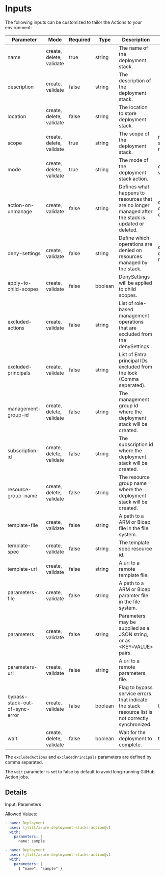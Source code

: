 # Inputs

The following inputs can be customized to tailor the Actions to your
environment:

<!-- textlint-disable -->

| Parameter                      | Mode                     | Required | Type    | Description                                                                                         | Values                                       |
| ------------------------------ | ------------------------ | -------- | ------- | --------------------------------------------------------------------------------------------------- | -------------------------------------------- |
| name                           | create, delete, validate | true     | string  | The name of the deployment stack.                                                                   |                                              |
| description                    | create, validate         | false    | string  | The description of the deployment stack.                                                            |                                              |
| location                       | create, delete, validate | false    | string  | The location to store deployment stack.                                                             |                                              |
| scope                          | create, delete, validate | true     | string  | The scope of the deployment stack.                                                                  | managementGroup, subscription, resourceGroup |
| mode                           | create, delete, validate | true     | string  | The mode of the deployment stack action.                                                            | create, delete, validate                     |
| action-on-unmanage             | create, validate         | false    | string  | Defines what happens to resources that are no longer managed after the stack is updated or deleted. | deleteAll, deleteResources, detachAll        |
| deny-settings                  | create, validate         | false    | string  | Define which operations are denied on resources managed by the stack.                               | denyDelete, denyWriteAndDelete, none         |
| apply-to-child-scopes          | create, validate         | false    | boolean | DenySettings will be applied to child scopes.                                                       |                                              |
| excluded-actions               | create, validate         | false    | string  | List of role-based management operations that are excluded from the denySettings .                  |                                              |
| excluded-principals            | create, validate         | false    | string  | List of Entra principal IDs excluded from the lock (Comma seperated).                               |                                              |
| management-group-id            | create, delete, validate | false    | string  | The management group id where the deployment stack will be created.                                 |                                              |
| subscription-id                | create, delete, validate | false    | string  | The subscription id where the deployment stack will be created.                                     |                                              |
| resource-group-name            | create, delete, validate | false    | string  | The resource group name where the deployment stack will be created.                                 |                                              |
| template-file                  | create, validate         | false    | string  | A path to a ARM or Bicep file in the file system.                                                   |                                              |
| template-spec                  | create, validate         | false    | string  | The template spec resource id.                                                                      |                                              |
| template-uri                   | create, validate         | false    | string  | A uri to a remote template file.                                                                    |                                              |
| parameters-file                | create, validate         | false    | string  | A path to a ARM or Bicep paramter file in the file system.                                          |                                              |
| parameters                     | create, validate         | false    | string  | Parameters may be supplied as a JSON string, or as <KEY=VALUE> pairs.                               |                                              |
| parameters-uri                 | create, validate         | false    | string  | A uri to a remote parameters file.                                                                  |                                              |
| bypass-stack-out-of-sync-error | create, validate         | false    | boolean | Flag to bypass service errors that indicate the stack resource list is not correctly synchronized.  | true, false                                  |
| wait                           | create, delete, validate | false    | boolean | Wait for the deployment to complete.                                                                | true, false                                  |

<!-- textlint-enable -->

The `excludedActions` and `excludedPrincipals` parameters are defined by comma
separated.

The `wait` parameter is set to false by default to avoid long-running GitHub
Action jobs.

## Details

Input: Parameters

Allowed Values:

```yaml
- name: Deployment
  uses: ljtill/azure-deployment-stacks-action@v1
  with:
    parameters: |
      name: sample
```

```yaml
- name: Deployment
  uses: ljtill/azure-deployment-stacks-action@v1
  with:
    parameters: |
      { "name": "sample" }
```
